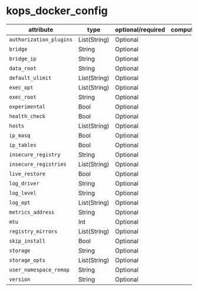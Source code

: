 # kops_docker_config

| attribute | type | optional/required | computed |
| --- | --- | --- | --- |
| `authorization_plugins` | List(String) | Optional |  |
| `bridge` | String | Optional |  |
| `bridge_ip` | String | Optional |  |
| `data_root` | String | Optional |  |
| `default_ulimit` | List(String) | Optional |  |
| `exec_opt` | List(String) | Optional |  |
| `exec_root` | String | Optional |  |
| `experimental` | Bool | Optional |  |
| `health_check` | Bool | Optional |  |
| `hosts` | List(String) | Optional |  |
| `ip_masq` | Bool | Optional |  |
| `ip_tables` | Bool | Optional |  |
| `insecure_registry` | String | Optional |  |
| `insecure_registries` | List(String) | Optional |  |
| `live_restore` | Bool | Optional |  |
| `log_driver` | String | Optional |  |
| `log_level` | String | Optional |  |
| `log_opt` | List(String) | Optional |  |
| `metrics_address` | String | Optional |  |
| `mtu` | Int | Optional |  |
| `registry_mirrors` | List(String) | Optional |  |
| `skip_install` | Bool | Optional |  |
| `storage` | String | Optional |  |
| `storage_opts` | List(String) | Optional |  |
| `user_namespace_remap` | String | Optional |  |
| `version` | String | Optional |  |
